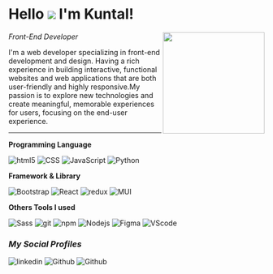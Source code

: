 # Hello ![](https://user-images.githubusercontent.com/18350557/176309783-0785949b-9127-417c-8b55-ab5a4333674e.gif) I'm Kuntal!
<img align="right" src="https://media.giphy.com/media/XTcqhnTrnFPw3NHAiY/giphy.gif" width="200">
<p><em>Front-End Developer</em></p>
I'm a web developer specializing in front-end development and design. Having a rich experience in building interactive, functional websites and web applications that are both user-friendly and highly responsive.My passion is to explore new technologies and create meaningful, memorable experiences for users, focusing on the end-user experience.  
<hr style="border:0; height:1px; background:#333">

<p><b>Programming Language</b></p>
<p>
    <img alt="html5" src="https://img.shields.io/badge/-HTML5-E34F26?style=flat-square&logo=html5&logoColor=white" />
    <img alt="CSS" src="https://img.shields.io/badge/-CSS3-1572b6?style=flat-square&logo=css3&logoColor=white" />
    <img alt="JavaScript" src="https://img.shields.io/badge/-JavaScript-f7df1e?style=flat-square&logo=javascript&logoColor=white" />
    <img alt="Python" src="https://img.shields.io/badge/-Python-3776ab?style=flat-square&logo=python&logoColor=white" />
</p>
<p><b>Framework & Library</b></p>
<p>
     <img alt="Bootstrap" src="https://img.shields.io/badge/-Bootstrap-1572b6?style=flat-square&logo=bootstrap&logoColor=white" />
     <img alt="React" src="https://img.shields.io/badge/-React-45b8d8?style=flat-square&logo=react&logoColor=white" />
     <img alt="redux" src="https://img.shields.io/badge/-Redux-764ABC?style=flat-square&logo=redux&logoColor=white" />
     <img alt="MUI" src="https://img.shields.io/badge/-MUI-007fff?style=flat-square&logo=mui&logoColor=white" />
</p>
<p><b>Others Tools I used</b></p>
<p>
    <img alt="Sass" src="https://img.shields.io/badge/-Sass-CC6699?style=flat-square&logo=sass&logoColor=white" />
    <img alt="git" src="https://img.shields.io/badge/-Git-F05032?style=flat-square&logo=git&logoColor=white" />
    <img alt="npm" src="https://img.shields.io/badge/-NPM-CB3837?style=flat-square&logo=npm&logoColor=white" />
    <img alt="Nodejs" src="https://img.shields.io/badge/-Nodejs-43853d?style=flat-square&logo=Node.js&logoColor=white" />
    <img alt="Figma" src="https://img.shields.io/badge/-Figma-f24e1e?style=flat-square&logo=figma&logoColor=white" />
    <img alt="VScode" src="https://img.shields.io/badge/-Visual_Studio-5c2d91?style=flat-square&logo=visualstudio&logoColor=white" />
</p>
<h3><em>My Social Profiles</em></h3>
<p>
    <a herf="https://linkedin.com/in/devkuntal" target="_blank"><img alt="linkedin" src="https://img.shields.io/badge/-Linkedin-0a66c2?style=for-the-badge&logo=linkedin&logoColor=white" /></a>
    <a herf="https://github.com/devkuntal" target="_blank"><img alt="Github" src="https://img.shields.io/badge/GitHub-000?&style=for-the-badge&logo=Github&logoColor=white" /></a>
    <a herf="https://twitter.com/devkuntal" target="_blank"><img alt="Github" src="https://img.shields.io/badge/Twitter-1da1f2?&style=for-the-badge&logo=twitter&logoColor=white" /></a>
</p>

<!---
devKuntal/devKuntal is a ✨ special ✨ repository because its `README.md` (this file) appears on your GitHub profile.
You can click the Preview link to take a look at your changes.
--->
